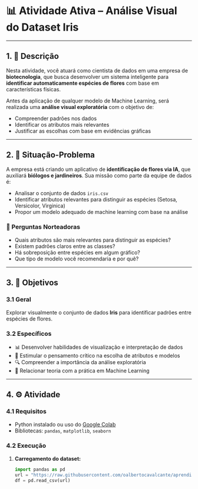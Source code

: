 # 📊 Atividade Ativa – Análise Visual do Dataset Iris

---

## 1. 📝 Descrição

Nesta atividade, você atuará como cientista de dados em uma empresa de **biotecnologia**, que busca desenvolver um sistema inteligente para **identificar automaticamente espécies de flores** com base em características físicas.

Antes da aplicação de qualquer modelo de Machine Learning, será realizada uma **análise visual exploratória** com o objetivo de:

- Compreender padrões nos dados
- Identificar os atributos mais relevantes
- Justificar as escolhas com base em evidências gráficas

---

## 2. 🧩 Situação-Problema

A empresa está criando um aplicativo de **identificação de flores via IA**, que auxiliará **biólogos e jardineiros**. Sua missão como parte da equipe de dados é:

- Analisar o conjunto de dados `iris.csv`
- Identificar atributos relevantes para distinguir as espécies (Setosa, Versicolor, Virginica)
- Propor um modelo adequado de machine learning com base na análise

### 🧐 Perguntas Norteadoras

- Quais atributos são mais relevantes para distinguir as espécies?
- Existem padrões claros entre as classes?
- Há sobreposição entre espécies em algum gráfico?
- Que tipo de modelo você recomendaria e por quê?

---

## 3. 🎯 Objetivos

### 3.1 Geral

Explorar visualmente o conjunto de dados **Iris** para identificar padrões entre espécies de flores.

### 3.2 Específicos

- 📊 Desenvolver habilidades de visualização e interpretação de dados
- 🧠 Estimular o pensamento crítico na escolha de atributos e modelos
- 🔍 Compreender a importância da análise exploratória
- 🤖 Relacionar teoria com a prática em Machine Learning

---

## 4. ⚙️ Atividade

### 4.1 Requisitos

- Python instalado ou uso do [Google Colab](https://colab.research.google.com/drive/1Hijw59F8Bz9EQqi0HQRRsyZ-dEr4dIcy?usp=sharing)
- Bibliotecas: `pandas`, `matplotlib`, `seaborn`

### 4.2 Execução

1. **Carregamento do dataset:**
   ```python
   import pandas as pd
   url = "https://raw.githubusercontent.com/oalbertocavalcante/aprendizagemdemaquina/main/iris.csv"
   df = pd.read_csv(url)
   ```
